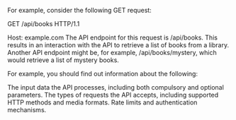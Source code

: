 For example, consider the following GET request:

GET /api/books HTTP/1.1

Host: example.com
The API endpoint for this request is /api/books. This results in an interaction with the API to retrieve a list of books from a library. 
Another API endpoint might be, for example, /api/books/mystery, which would retrieve a list of mystery books.

For example, you should find out information about the following:

The input data the API processes, including both compulsory and optional parameters.
The types of requests the API accepts, including supported HTTP methods and media formats.
Rate limits and authentication mechanisms.
